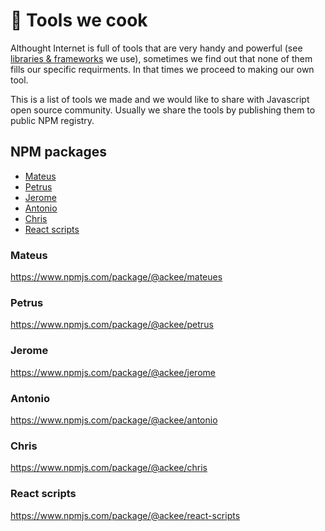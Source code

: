 # 🍔 Tools we cook

Althought Internet is full of tools that are very handy and powerful (see [libraries & frameworks](./LibrariesFrameworks.md) we use), sometimes we find out that none of them fills our specific requirments. In that times we proceed to making our own tool.

This is a list of tools we made and we would like to share with Javascript open source community. Usually we share the tools by publishing them to public NPM registry.

## NPM packages

 - [Mateus](#mateus)
 - [Petrus](#petrus)
 - [Jerome](#jerome)
 - [Antonio](#antonio)
 - [Chris](#chris)
 - [React scripts](#react-scripts)
 
### Mateus

https://www.npmjs.com/package/@ackee/mateues

### Petrus

https://www.npmjs.com/package/@ackee/petrus

### Jerome

https://www.npmjs.com/package/@ackee/jerome

### Antonio

https://www.npmjs.com/package/@ackee/antonio

### Chris

https://www.npmjs.com/package/@ackee/chris

### React scripts

https://www.npmjs.com/package/@ackee/react-scripts